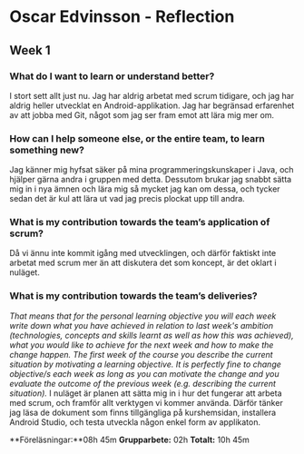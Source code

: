 # Oscar Edvinsson - Reflection
## Week 1
### What do I want to learn or understand better?
I stort sett allt just nu. Jag har aldrig arbetat med scrum tidigare, och jag har aldrig heller utvecklat en Android-applikation. Jag har begränsad erfarenhet av att jobba med Git, något som jag ser fram emot att lära mig mer om.
### How can I help someone else, or the entire team, to learn something new?
Jag känner mig hyfsat säker på mina programmeringskunskaper i Java, och hjälper gärna andra i gruppen med detta. Dessutom brukar jag snabbt sätta mig in i nya ämnen och lära mig så mycket jag kan om dessa, och tycker sedan det är kul att lära ut vad jag precis plockat upp till andra.
### What is my contribution towards the team’s application of scrum?
Då vi ännu inte kommit igång med utvecklingen, och därför faktiskt inte arbetat med scrum mer än att diskutera det som koncept, är det oklart i nuläget.
### What is my contribution towards the team’s deliveries?
*That means that for the personal learning objective you will each week write down what you have achieved in relation to last week's ambition (technologies, concepts and skills learnt as well as how this was achieved), what you would like to achieve for the next week and how to make the change happen. The first week of the course you describe the current situation by motivating a learning objective. It is perfectly fine to change objective/s each week as long as you can motivate the change and you evaluate the outcome of the previous week (e.g. describing the current situation).*
I nuläget är planen att sätta mig in i hur det fungerar att arbeta med scrum, och framför allt verktygen vi kommer använda. Därför tänker jag läsa de dokument som finns tillgängliga på kurshemsidan, installera Android Studio, och testa utveckla någon enkel form av applikaton.

**Föreläsningar:**08h 45m
**Grupparbete:**  02h
**Totalt:**       10h 45m 

